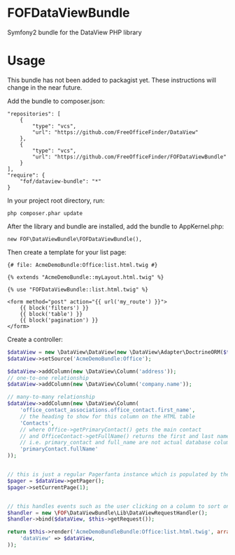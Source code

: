 FOFDataViewBundle
=================

Symfony2 bundle for the DataView PHP library

Usage
=================

This bundle has not been added to packagist yet. These instructions will change in the near future.

Add the bundle to composer.json:

```
"repositories": [
    {
        "type": "vcs",
        "url": "https://github.com/FreeOfficeFinder/DataView"
    },
    {
        "type": "vcs",
        "url": "https://github.com/FreeOfficeFinder/FOFDataViewBundle"
    }
],
"require": {
    "fof/dataview-bundle": "*"
}
```

In your project root directory, run:

```
php composer.phar update
```

After the library and bundle are installed, add the bundle to AppKernel.php:

```
new FOF\DataViewBundle\FOFDataViewBundle(),
```

Then create a template for your list page:

```twig
{# file: AcmeDemoBundle:Office:list.html.twig #}

{% extends "AcmeDemoBundle::myLayout.html.twig" %}

{% use "FOFDataViewBundle::list.html.twig" %}

<form method="post" action="{{ url('my_route') }}">
    {{ block('filters') }}
    {{ block('table') }}
    {{ block('pagination') }}
</form>
```

Create a controller:

```php
$dataView = new \DataView\DataView(new \DataView\Adapter\DoctrineORM($this->getEntityManager()));
$dataView->setSource('AcmeDemoBundle:Office');

$dataView->addColumn(new \DataView\Column('address'));
// one-to-one relationship
$dataView->addColumn(new \DataView\Column('company.name'));

// many-to-many relationship
$dataView->addColumn(new \DataView\Column(
    'office_contact_associations.office_contact.first_name',
    // the heading to show for this column on the HTML table
    'Contacts',
    // where Office->getPrimaryContact() gets the main contact
    // and OfficeContact->getFullName() returns the first and last names joined together
    // i.e. primary_contact and full_name are not actual database columns but only exist as methods on the entities
    'primaryContact.fullName'
));


// this is just a regular Pagerfanta instance which is populated by the result of the above code
$pager = $dataView->getPager();
$pager->setCurrentPage(1);


// this handles events such as the user clicking on a column to sort on it, adding a filter or paginating
$handler = new \FOF\DataViewBundle\Lib\DataViewRequestHandler();
$handler->bind($dataView, $this->getRequest());

return $this->render('AcmeDemoBundleBundle:Office:list.html.twig', array(
    'dataView' => $dataView, 
));
```
